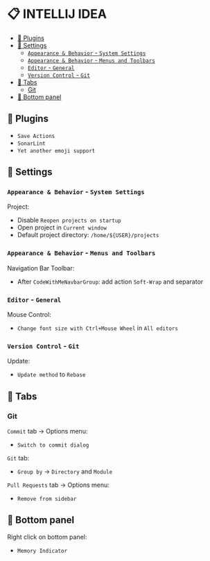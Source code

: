 # 📋 INTELLIJ IDEA

- [📌 Plugins](#-plugins)
- [📌 Settings](#-settings)
  - [`Appearance & Behavior` - `System Settings`](#appearance--behavior---system-settings)
  - [`Appearance & Behavior` - `Menus and Toolbars`](#appearance--behavior---menus-and-toolbars)
  - [`Editor` - `General`](#editor---general)
  - [`Version Control` - `Git`](#version-control---git)
- [📌 Tabs](#-tabs)
  - [Git](#git)
- [📌 Bottom panel](#-bottom-panel)

## 📌 Plugins

- `Save Actions`
- `SonarLint`
- `Yet another emoji support`

## 📌 Settings

### `Appearance & Behavior` - `System Settings`

Project:
- Disable `Reopen projects on startup`
- Open project in `Current window`
- Default project directory: `/home/${USER}/projects`

### `Appearance & Behavior` - `Menus and Toolbars`

Navigation Bar Toolbar:
- After `CodeWithMeNavbarGroup`: add action `Soft-Wrap` and separator

### `Editor` - `General`

Mouse Control:
- `Change font size with Ctrl+Mouse Wheel` in `All editors`

### `Version Control` - `Git`

Update:
- `Update method` to `Rebase`

## 📌 Tabs

### Git

`Commit` tab -> Options menu:
- `Switch to commit dialog`

`Git` tab:
- `Group by` -> `Directory` and `Module`

`Pull Requests` tab -> Options menu:
- `Remove from sidebar`

## 📌 Bottom panel

Right click on bottom panel:
- `Memory Indicator`